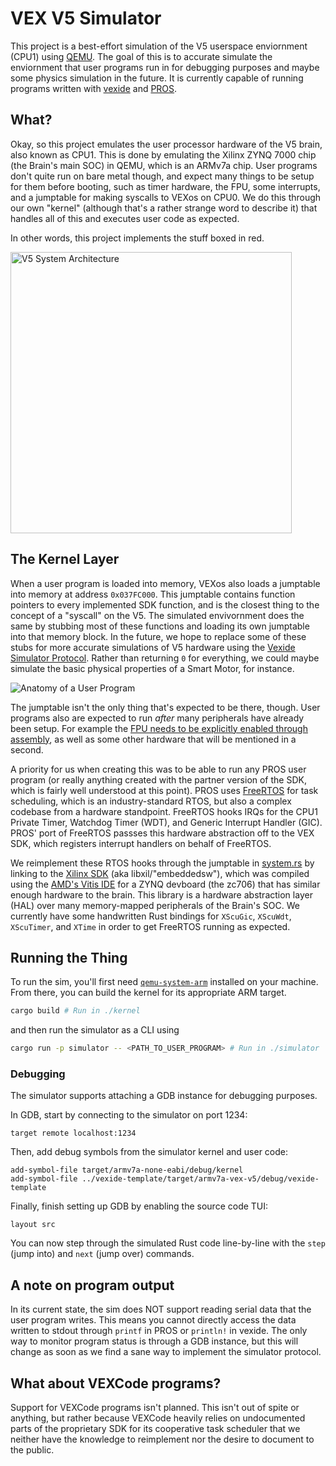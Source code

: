 # VEX V5 Simulator

This project is a best-effort simulation of the V5 userspace enviornment (CPU1) using [QEMU](https://www.qemu.org/). The goal of this is to accurate simulate the enviornment that user programs run in for debugging purposes and maybe some physics simulation in the future. It is currently capable of running programs written with [vexide](https://vexide.dev/) and [PROS](https://pros.cs.purdue.edu/).

## What?

Okay, so this project emulates the user processor hardware of the V5 brain, also known as CPU1. This is done by emulating the Xilinx ZYNQ 7000 chip (the Brain's main SOC) in QEMU, which is an ARMv7a chip. User programs don't quite run on bare metal though, and expect many things to be setup for them before booting, such as timer hardware, the FPU, some interrupts, and a jumptable for making syscalls to VEXos on CPU0. We do this through our own "kernel" (although that's a rather strange word to describe it) that handles all of this and executes user code as expected.

In other words, this project implements the stuff boxed in red.

<img alt="V5 System Architecture" src="https://github.com/vexide/vex-v5-sim/assets/42101043/5d8f2238-8d47-4a2a-84fc-b1f0ea3045de" width="450" />

## The Kernel Layer

When a user program is loaded into memory, VEXos also loads a jumptable into memory at address `0x037FC000`. This jumptable contains function pointers to every implemented SDK function, and is the closest thing to the concept of a "syscall" on the V5. The simulated envivornment does the same by stubbing most of these functions and loading its own jumptable into that memory block. In the future, we hope to replace some of these stubs for more accurate simulations of V5 hardware using the [Vexide Simulator Protocol](https://github.com/vexide/simulator-protocol). Rather than returning `0` for everything, we could maybe simulate the basic physical properties of a Smart Motor, for instance.

![Anatomy of a User Program](https://github.com/vexide/vex-v5-sim/assets/42101043/4ab18389-11eb-416e-87e1-828345065aab)

The jumptable isn't the only thing that's expected to be there, though. User programs also are expected to run *after* many peripherals have already been setup. For example the [FPU needs to be explicitly enabled through assembly](https://github.com/vexide/vex-v5-sim/blob/main/packages/kernel/src/main.rs#L165), as well as some other hardware that will be mentioned in a second.

A priority for us when creating this was to be able to run any PROS user program (or really anything created with the partner version of the SDK, which is fairly well understood at this point). PROS uses [FreeRTOS](https://freertos.org/) for task scheduling, which is an industry-standard RTOS, but also a complex codebase from a hardware standpoint. FreeRTOS hooks IRQs for the CPU1 Private Timer, Watchdog Timer (WDT), and Generic Interrupt Handler (GIC). PROS' port of FreeRTOS passses this hardware abstraction off to the VEX SDK, which registers interrupt handlers on behalf of FreeRTOS.

We reimplement these RTOS hooks through the jumptable in [system.rs](https://github.com/vexide/vex-v5-sim/blob/main/packages/kernel/src/sdk/system.rs) by linking to the [Xilinx SDK](https://github.com/xilinx/embeddedsw/) (aka libxil/"embeddedsw"), which was compiled using the [AMD's Vitis IDE](https://www.xilinx.com/products/design-tools/vitis.html) for a ZYNQ devboard (the zc706) that has similar enough hardware to the brain. This library is a hardware abstraction layer (HAL) over many memory-mapped peripherals of the Brain's SOC. We currently have some handwritten Rust bindings for `XScuGic`, `XScuWdt`, `XScuTimer`, and `XTime` in order to get FreeRTOS running as expected.

## Running the Thing

To run the sim, you'll first need [`qemu-system-arm`](https://www.qemu.org/docs/master/system/target-arm.html) installed on your machine. From there, you can build the kernel for its appropriate ARM target.

```sh
cargo build # Run in ./kernel
```

and then run the simulator as a CLI using

```sh
cargo run -p simulator -- <PATH_TO_USER_PROGRAM> # Run in ./simulator
```

### Debugging

The simulator supports attaching a GDB instance for debugging purposes.

<!-- You can do that by passing `--gdb` as an argument to the simulator CLI, which will cause QEMU to listen for a gdbstub connection. -->

In GDB, start by connecting to the simulator on port 1234:

```
target remote localhost:1234
```

Then, add debug symbols from the simulator kernel and user code:

```
add-symbol-file target/armv7a-none-eabi/debug/kernel
add-symbol-file ../vexide-template/target/armv7a-vex-v5/debug/vexide-template
```

Finally, finish setting up GDB by enabling the source code TUI:

```
layout src
```

You can now step through the simulated Rust code line-by-line with the `step` (jump into) and `next` (jump over) commands.

## A note on program output

In its current state, the sim does NOT support reading serial data that the user program writes. This means you cannot directly access the data written to stdout through `printf` in PROS or `println!` in vexide. The only way to monitor program status is through a GDB instance, but this will change as soon as we find a sane way to implement the simulator protocol.

## What about VEXCode programs?

Support for VEXCode programs isn't planned. This isn't out of spite or anything, but rather because VEXCode heavily relies on undocumented parts of the proprietary SDK for its cooperative task scheduler that we neither have the knowledge to reimplement nor the desire to document to the public.
